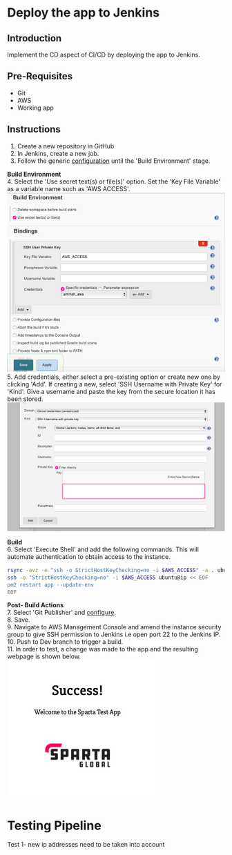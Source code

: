 # Deploy the app to Jenkins

## Introduction
Implement the CD aspect of CI/CD by deploying the app to Jenkins.

## Pre-Requisites
* Git
* AWS
* Working app

## Instructions
1. Create a new repository in GitHub
2. In Jenkins, create a new job.
3. Follow the generic [configuration](https://github.com/A-Ahmed100216/Sparta_node_app) until the 'Build Environment' stage.    

**Build Environment**  
4. Select the 'Use secret text(s) or file(s)' option. Set the 'Key File Variable' as a variable name such as 'AWS ACCESS'.    
![Build_env](images/build_env.png)   
5. Add credentials, either select a pre-existing option or create new one by clicking 'Add'. If creating a new, select 'SSH Username with Private Key' for 'Kind'. Give a username and paste the key from the secure location it has been stored.
![cred](images/ssh_access.png)      


**Build**   
6. Select 'Execute Shell'  and add the following commands. This will automate authentication to obtain access to the instance.
```bash
rsync -avz -e "ssh -o StrictHostKeyChecking=no -i $AWS_ACCESS" -a . ubuntu@ip:~/
ssh -o "StrictHostKeyChecking=no" -i $AWS_ACCESS ubuntu@ip << EOF
pm2 restart app --update-env
EOF
```     
**Post- Build Actions**  
7. Select 'Git Publisher' and [configure](https://github.com/A-Ahmed100216/Sparta_node_app).    
8. Save.   
9. Navigate to AWS Management Console and amend the instance security group to give SSH permission to Jenkins i.e open port 22 to the Jenkins IP.     
10. Push to Dev branch to trigger a build.     
11. In order to test, a change was made to the app and the resulting webpage is shown below.    
![newpage](images/altered_page.png)


# Testing Pipeline
Test 1- new ip addresses need to be taken into account 
